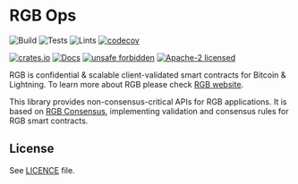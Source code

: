 # RGB Ops

![Build](https://github.com/rgb-protocol/rgb-ops/workflows/Build/badge.svg)
![Tests](https://github.com/rgb-protocol/rgb-ops/workflows/Tests/badge.svg)
![Lints](https://github.com/rgb-protocol/rgb-ops/workflows/Lints/badge.svg)
[![codecov](https://codecov.io/gh/rgb-protocol/rgb-ops/branch/master/graph/badge.svg)](https://codecov.io/gh/rgb-protocol/rgb-ops)

[![crates.io](https://img.shields.io/crates/v/rgb-ops)](https://crates.io/crates/rgb-ops)
[![Docs](https://docs.rs/rgb-ops/badge.svg)](https://docs.rs/rgb-ops)
[![unsafe forbidden](https://img.shields.io/badge/unsafe-forbidden-success.svg)](https://github.com/rust-secure-code/safety-dance/)
[![Apache-2 licensed](https://img.shields.io/crates/l/rgb-ops)](./LICENSE)

RGB is confidential & scalable client-validated smart contracts for Bitcoin &
Lightning. To learn more about RGB please check [RGB website][Site].

This library provides non-consensus-critical APIs for RGB applications.
It is based on [RGB Consensus][Consensus], implementing validation and
consensus rules for RGB smart contracts.

## License

See [LICENCE](LICENSE) file.


[Consensus]: https://github.com/rgb-protocol/rgb-consensus
[Site]: https://rgb.info

